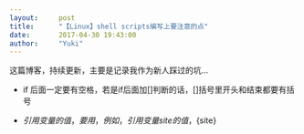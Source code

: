 ```yaml
---
layout:     post
title:      "【Linux】shell scripts编写上要注意的点"
date:       2017-04-30 19:43:00
author:     "Yuki"
---
```


这篇博客，持续更新，主要是记录我作为新人踩过的坑...

* if 后面一定要有空格，若是if后面加[]判断的话，[]括号里开头和结束都要有括号

* $引用变量的值，要用{}，例如，引用变量site的值，${site}